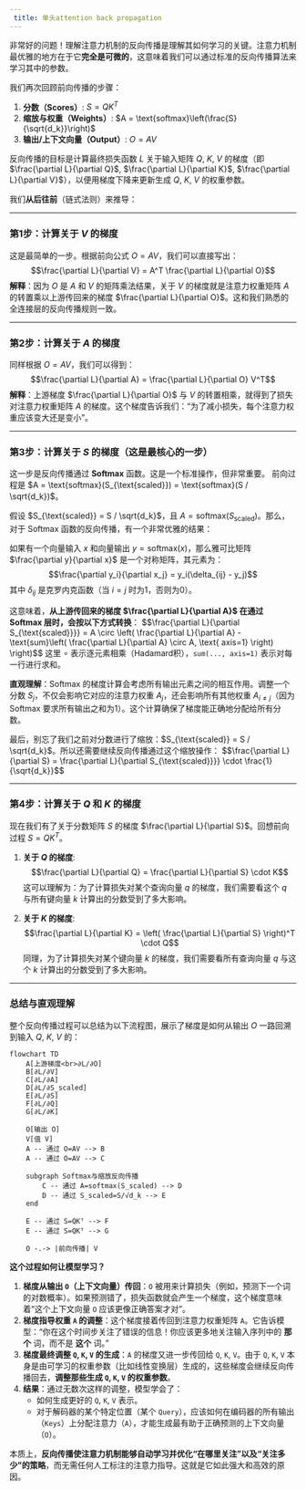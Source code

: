 ```yaml
---
 title: 单头attention back propagation 
---
```

非常好的问题！理解注意力机制的反向传播是理解其如何学习的关键。注意力机制最优雅的地方在于它**完全是可微的**，这意味着我们可以通过标准的反向传播算法来学习其中的参数。

我们再次回顾前向传播的步骤：
1.  **分数（Scores）**: $S = QK^T$
2.  **缩放与权重（Weights）**: $A = \text{softmax}\left(\frac{S}{\sqrt{d_k}}\right)$
3.  **输出/上下文向量（Output）**: $O = AV$

反向传播的目标是计算最终损失函数 $L$ 关于输入矩阵 $Q$, $K$, $V$ 的梯度（即 $\frac{\partial L}{\partial Q}$, $\frac{\partial L}{\partial K}$, $\frac{\partial L}{\partial V}$），以便用梯度下降来更新生成 $Q$, $K$, $V$ 的权重参数。

我们**从后往前**（链式法则）来推导：

---

### 第1步：计算关于 $V$ 的梯度

这是最简单的一步。根据前向公式 $O = AV$，我们可以直接写出：
$$\frac{\partial L}{\partial V} = A^T \frac{\partial L}{\partial O}$$
**解释**：因为 $O$ 是 $A$ 和 $V$ 的矩阵乘法结果，关于 $V$ 的梯度就是注意力权重矩阵 $A$ 的转置乘以上游传回来的梯度 $\frac{\partial L}{\partial O}$。这和我们熟悉的全连接层的反向传播规则一致。

---

### 第2步：计算关于 $A$ 的梯度

同样根据 $O = AV$，我们可以得到：
$$\frac{\partial L}{\partial A} = \frac{\partial L}{\partial O} V^T$$
**解释**：上游梯度 $\frac{\partial L}{\partial O}$ 与 $V$ 的转置相乘，就得到了损失对注意力权重矩阵 $A$ 的梯度。这个梯度告诉我们：“为了减小损失，每个注意力权重应该变大还是变小”。

---

### 第3步：计算关于 $S$ 的梯度（这是最核心的一步）

这一步是反向传播通过 **Softmax** 函数。这是一个标准操作，但非常重要。
前向过程是 $A = \text{softmax}(S_{\text{scaled}}) = \text{softmax}(S / \sqrt{d_k})$。

假设 $S_{\text{scaled}} = S / \sqrt{d_k}$，且 $A = \text{softmax}(S_{\text{scaled}})$。那么，对于 Softmax 函数的反向传播，有一个非常优雅的结果：

如果有一个向量输入 $x$ 和向量输出 $y = \text{softmax}(x)$，那么雅可比矩阵 $\frac{\partial y}{\partial x}$ 是一个对称矩阵，其元素为：
$$\frac{\partial y_i}{\partial x_j} = y_i(\delta_{ij} - y_j)$$
其中 $\delta_{ij}$ 是克罗内克函数（当 $i = j$ 时为1，否则为0）。

这意味着，**从上游传回来的梯度 $\frac{\partial L}{\partial A}$ 在通过 Softmax 层时，会按以下方式转换**：
$$\frac{\partial L}{\partial S_{\text{scaled}}}} = A \circ \left( \frac{\partial L}{\partial A} - \text{sum}\left( \frac{\partial L}{\partial A} \circ A, \text{ axis=1} \right) \right)$$
这里 $\circ$ 表示逐元素相乘（Hadamard积），`sum(..., axis=1)` 表示对每一行进行求和。

**直观理解**：Softmax 的梯度计算会考虑所有输出元素之间的相互作用。调整一个分数 $S_j$，不仅会影响它对应的注意力权重 $A_j$，还会影响所有其他权重 $A_{i \neq j}$（因为 Softmax 要求所有输出之和为1）。这个计算确保了梯度能正确地分配给所有分数。

最后，别忘了我们之前对分数进行了缩放：$S_{\text{scaled}} = S / \sqrt{d_k}$。所以还需要继续反向传播通过这个缩放操作：
$$\frac{\partial L}{\partial S} = \frac{\partial L}{\partial S_{\text{scaled}}}} \cdot \frac{1}{\sqrt{d_k}}$$

---

### 第4步：计算关于 $Q$ 和 $K$ 的梯度

现在我们有了关于分数矩阵 $S$ 的梯度 $\frac{\partial L}{\partial S}$。回想前向过程 $S = QK^T$。

1.  **关于 $Q$ 的梯度**:
    $$\frac{\partial L}{\partial Q} = \frac{\partial L}{\partial S} \cdot K$$
    这可以理解为：为了计算损失对某个查询向量 $q$ 的梯度，我们需要看这个 $q$ 与所有键向量 $k$ 计算出的分数受到了多大影响。

2.  **关于 $K$ 的梯度**:
    $$\frac{\partial L}{\partial K} = \left( \frac{\partial L}{\partial S} \right)^T \cdot Q$$
    同理，为了计算损失对某个键向量 $k$ 的梯度，我们需要看所有查询向量 $q$ 与这个 $k$ 计算出的分数受到了多大影响。

---

### 总结与直观理解

整个反向传播过程可以总结为以下流程图，展示了梯度是如何从输出 $O$ 一路回溯到输入 $Q$, $K$, $V$ 的：

```mermaid
flowchart TD
    A[上游梯度<br>∂L/∂O]
    B[∂L/∂V]
    C[∂L/∂A]
    D[∂L/∂S_scaled]
    E[∂L/∂S]
    F[∂L/∂Q]
    G[∂L/∂K]

    O[输出 O]
    V[值 V]
    A -- 通过 O=AV --> B
    A -- 通过 O=AV --> C

    subgraph Softmax与缩放反向传播
        C -- 通过 A=softmax(S_scaled) --> D
        D -- 通过 S_scaled=S/√d_k --> E
    end

    E -- 通过 S=QKᵀ --> F
    E -- 通过 S=QKᵀ --> G

    O -.-> |前向传播| V
```

**这个过程如何让模型学习？**

1.  **梯度从输出 `O`（上下文向量）传回**：`O` 被用来计算损失（例如，预测下一个词的对数概率）。如果预测错了，损失函数就会产生一个梯度，这个梯度意味着“这个上下文向量 `O` 应该更像正确答案才对”。
2.  **梯度指导权重 `A` 的调整**：这个梯度接着传回到注意力权重矩阵 `A`。它告诉模型：“你在这个时间步关注了错误的信息！你应该更多地关注输入序列中的 **那个** 词，而不是 **这个** 词。”
3.  **梯度最终调整 `Q`, `K`, `V` 的生成**：`A` 的梯度又进一步传回给 `Q`, `K`, `V`。由于 `Q`, `K`, `V` 本身是由可学习的权重参数（比如线性变换层）生成的，这些梯度会继续反向传播回去，**调整那些生成 `Q`, `K`, `V` 的权重参数**。
4.  **结果**：通过无数次这样的调整，模型学会了：
    *   如何生成更好的 `Q`, `K`, `V` 表示。
    *   对于解码器的某个特定位置（某个 `Query`），应该如何在编码器的所有输出（`Keys`）上分配注意力（`A`），才能生成最有助于正确预测的上下文向量（`O`）。

本质上，**反向传播使注意力机制能够自动学习并优化“在哪里关注”以及“关注多少”的策略**，而无需任何人工标注的注意力指导。这就是它如此强大和高效的原因。